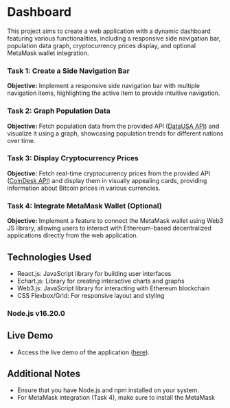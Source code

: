 # Dashboard
This project aims to create a web application with a dynamic dashboard featuring various functionalities, including a responsive side navigation bar, population data graph, cryptocurrency prices display, and optional MetaMask wallet integration.

### Task 1: Create a Side Navigation Bar

**Objective:** Implement a responsive side navigation bar with multiple navigation items, highlighting the active item to provide intuitive navigation.

### Task 2: Graph Population Data

**Objective:** Fetch population data from the provided API ([DataUSA API](https://datausa.io/api/data?drilldowns=Nation&measures=Population)) and visualize it using a graph, showcasing population trends for different nations over time.

### Task 3: Display Cryptocurrency Prices

**Objective:** Fetch real-time cryptocurrency prices from the provided API ([CoinDesk API](https://api.coindesk.com/v1/bpi/currentprice.json)) and display them in visually appealing cards, providing information about Bitcoin prices in various currencies.

### Task 4: Integrate MetaMask Wallet (Optional)

**Objective:** Implement a feature to connect the MetaMask wallet using Web3 JS library, allowing users to interact with Ethereum-based decentralized applications directly from the web application.

## Technologies Used

- React.js: JavaScript library for building user interfaces
- Echart.js: Library for creating interactive charts and graphs
- Web3.js: JavaScript library for interacting with Ethereum blockchain
- CSS Flexbox/Grid: For responsive layout and styling

### Node.js v16.20.0

## Live Demo
 - Access the live demo of the application ([here](https://dashboard-trades.netlify.app/)).

## Additional Notes
- Ensure that you have Node.js and npm installed on your system.
- For MetaMask integration (Task 4), make sure to install the MetaMask
